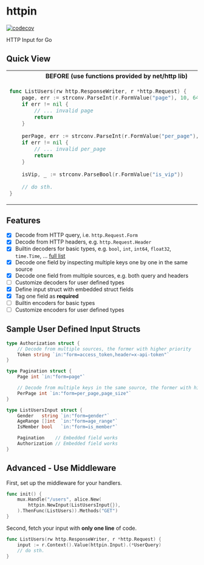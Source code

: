 # httpin

[![codecov](https://codecov.io/gh/ggicci/httpin/branch/main/graph/badge.svg?token=RT61L9ngHj)](https://codecov.io/gh/ggicci/httpin)

HTTP Input for Go

## Quick View

<table>
<tr>
  <th>BEFORE (use functions provided by net/http lib)</th>
  <th>AFTER (use httpin to extract input parameters from HTTP request)</th>
</tr>
<tr>
  <td>

```go
func ListUsers(rw http.ResponseWriter, r *http.Request) {
	page, err := strconv.ParseInt(r.FormValue("page"), 10, 64)
	if err != nil {
		// ... invalid page
		return
	}

	perPage, err := strconv.ParseInt(r.FormValue("per_page"), 10, 64)
	if err != nil {
		// ... invalid per_page
		return
	}

	isVip, _ := strconv.ParseBool(r.FormValue("is_vip"))

	// do sth.
}
```

  </td>
  <td>

```go
type ListUsersInput struct {
	Page    int  `in:"form=page"`
	PerPage int  `in:"form=per_page"`
	IsVip   bool `in:"form=is_vip"`
}

func ListUsers(rw http.ResponseWriter, r *http.Request) {
	interfaceInput, err := httpin.New(ListUsersInput{}).ReadRequest(r)
	if err != nil {
		// err can be *httpin.InvalidField
		return
	}

	input := interfaceInput.(*ListUsersInput)
	// do sth.
}
```

  </td>
</tr>
</table>

## Features

- [x] Decode from HTTP query, i.e. `http.Request.Form`
- [x] Decode from HTTP headers, e.g. `http.Request.Header`
- [x] Builtin decoders for basic types, e.g. `bool`, `int`, `int64`, `float32`, `time.Time`, ... [full list](./decoders.go)
- [x] Decode one field by inspecting multiple keys one by one in the same source
- [x] Decode one field from multiple sources, e.g. both query and headers
- [ ] Customize decoders for user defined types
- [x] Define input struct with embedded struct fields
- [x] Tag one field as **required**
- [ ] Builtin encoders for basic types
- [ ] Customize encoders for user defined types

## Sample User Defined Input Structs

```go
type Authorization struct {
	// Decode from multiple sources, the former with higher priority
	Token string `in:"form=access_token,header=x-api-token"`
}

type Pagination struct {
	Page int `in:"form=page"`

	// Decode from multiple keys in the same source, the former with higher priority
	PerPage int `in:"form=per_page,page_size"`
}

type ListUsersInput struct {
	Gender   string `in:"form=gender"`
	AgeRange []int  `in:"form=age_range"`
	IsMember bool   `in:"form=is_member"`

	Pagination    // Embedded field works
	Authorization // Embedded field works
}
```

## Advanced - Use Middleware

First, set up the middleware for your handlers.

```go
func init() {
	mux.Handle("/users", alice.New(
		httpin.NewInput(ListUsersInput{}),
	).ThenFunc(ListUsers)).Methods("GET")
}
```

Second, fetch your input with **only one line** of code.

```go
func ListUsers(rw http.ResponseWriter, r *http.Request) {
	input := r.Context().Value(httpin.Input).(*UserQuery)
	// do sth.
}
```
